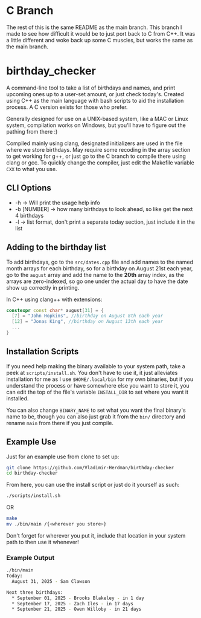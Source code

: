 # C Branch
The rest of this is the same README as the main branch.  This branch I made to
see how difficult it would be to just port back to C from C++.  It was a little
different and woke back up some C muscles, but works the same as the main branch.

# birthday_checker
A command-line tool to take a list of birthdays and names, and print upcoming
ones up to a user-set amount, or just check today's.  Created using C++ as the
main language with bash scripts to aid the installation process.  A C version
exists for those who prefer.

Generally designed for use on a UNIX-based system, like a MAC or Linux system,
compilation works on Windows, but you'll have to figure out the pathing from
there :)

Compiled mainly using clang, designated initializers are used in the file
where we store birthdays.  May require some recoding in the array section
to get working for g++, or just go to the C branch to compile there using
clang or gcc.  To quickly change the compiler, just edit the Makefile variable
`CXX` to what you use.
## CLI Options
* -h -> Will print the usage help info
* -b [NUMBER] -> how many birthdays to look ahead, so like get the next 4 birthdays
* -l -> list format, don't print a separate today section, just include it in the list

## Adding to the birthday list
To add birthdays, go to the `src/dates.cpp` file and add names to the named
month arrays for each birthday, so for a birthday on August 21st each year,
go to the `august` array and add the name to the **20th** array index, as the
arrays are zero-indexed, so go one under the actual day to have the date show
up correctly in printing.

In C++ using clang++ with extensions:
```cpp
constexpr const char* august[31] = {
  [7] = "John Hopkins", //birthday on August 8th each year
  [12] = "Jonas King", //birthday on August 13th each year
  ...
}
```
## Installation Scripts
If you need help making the binary available to your system path, take a peek
at `scripts/install.sh`.  You don't have to use it, it just alleviates installation
for me as I use `$HOME/.local/bin` for my own binaries, but if you understand the
process or have somewhere else you want to store it, you can edit the top of the
file's variable `INSTALL_DIR` to set where you want it installed.

You can also change `BINARY_NAME` to set what you want the final binary's name to be,
though you can also just grab it from the `bin/` directory and rename `main` from there
if you just compile.
## Example Use
Just for an example use from clone to set up:
```bash
git clone https://github.com/Vladimir-Herdman/birthday-checker
cd birthday-checker
```

From here, you can use the install script or just do it yourself as such:
```bash
./scripts/install.sh
```
OR
```bash
make
mv ./bin/main /{<wherever you store>}
```

Don't forget for wherever you put it, include that location in your system path
to then use it whenever!
### Example Output
```bash
./bin/main
Today:
  August 31, 2025 - Sam Clawson

Next three birthdays:
  * September 01, 2025 - Brooks Blakeley - in 1 day
  * September 17, 2025 - Zach Iles - in 17 days
  * September 21, 2025 - Owen Willoby - in 21 days
```
